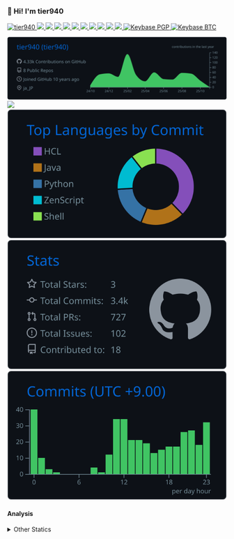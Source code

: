 ### 👋 Hi! I'm tier940

<p align="left"> 
  <a href="https://github.com/tier940/tier940/">
    <img src="https://komarev.com/ghpvc/?username=tier940" alt="tier940" />
  </a>
  <a href="http://twitter.com/tier940">
    <img height="20" src="https://img.shields.io/twitter/follow/tier940?label=Twitter&logo=twitter&style=flat" />
  </a>
  <a href="https://github.com/tier940">
    <img height="20" src="https://img.shields.io/github/followers/tier940?label=follow&logo=github&style=flat" />
  </a>
  <a href="https://www.reddit.com/user/tier940">
    <img height="20" src="https://img.shields.io/reddit/user-karma/combined/tier940?label=Reddit&logo=reddit&style=flat" />
  </a>
  <a href="https://stackoverflow.com/users/17317833/tier940">
    <img height="20" src="https://img.shields.io/stackexchange/stackoverflow/r/17317833?label=StackOverflow&logo=stack-overflow&style=flat" />
  </a>
  <a href="https://zenn.dev/tier940">
    <img height="20" src="https://zenn.badge.nikaera.com/s/tier940/likes" />
  </a>
  <a href="https://zenn.dev/tier940">
    <img height="20" src="https://zenn.badge.nikaera.com/s/tier940/followers" />
  </a>
  <a href="https://zenn.dev/tier940">
    <img height="20" src="https://zenn.badge.nikaera.com/s/tier940/articles" />
  </a>
  <a href="http://qiita.com/tier940">
    <img height="20" src="https://qiita-badge.apiapi.app/s/tier940/posts.svg" />
  </a>
  <a href="http://qiita.com/tier940">
    <img height="20" src="https://qiita-badge.apiapi.app/s/tier940/contributions.svg" />
  </a>
  <a href="https://github.com/tier940/tier940/">
    <img height="20" src="https://github.com/tier940/tier940/actions/workflows/main.yml/badge.svg" />
  </a>
  <a href="https://keybase.io/tier940">
    <img alt="Keybase PGP" src="https://img.shields.io/keybase/pgp/tier940">
  </a>
  <a href="https://keybase.io/tier940">
    <img alt="Keybase BTC" src="https://img.shields.io/keybase/btc/tier940">
  </a>
</p>

[![](https://raw.githubusercontent.com/tier940/tier940/main/profile-summary-card-output/github_dark/0-profile-details.svg)](https://github.com/vn7n24fzkq/github-profile-summary-cards)
[![](https://raw.githubusercontent.com/tier940/tier940/main/profile-summary-card-output/github_dark/1-repos-per-language.svg)](https://github.com/vn7n24fzkq/github-profile-summary-cards) [![](https://raw.githubusercontent.com/tier940/tier940/main/profile-summary-card-output/github_dark/2-most-commit-language.svg)](https://github.com/vn7n24fzkq/github-profile-summary-cards)
[![](https://raw.githubusercontent.com/tier940/tier940/main/profile-summary-card-output/github_dark/3-stats.svg)](https://github.com/vn7n24fzkq/github-profile-summary-cards) [![](https://raw.githubusercontent.com/tier940/tier940/main/profile-summary-card-output/github_dark/4-productive-time.svg)](https://github.com/vn7n24fzkq/github-profile-summary-cards)


#### Analysis
<!-- <img height="150" src="https://github.com/tier940/tier940/blob/master/images/stat.svg" alt="Alternative Text"/> -->

<details>
  <summary>Other Statics</summary>
  <!--START_SECTION:waka-->
![Code Time](http://img.shields.io/badge/Code%20Time-4%2C184%20hrs%203%20mins-blue)

**🐱 My GitHub Data** 

> 📦 32.8 kB Used in GitHub's Storage 
 > 
> 💼 Opted to Hire
 > 
> 📜 8 Public Repositories 
 > 
> 🔑 4 Private Repositories 
 > 
**I'm an Early 🐤** 

```text
🌞 Morning                155 commits         ██████░░░░░░░░░░░░░░░░░░░   22.79 % 
🌆 Daytime                284 commits         ██████████░░░░░░░░░░░░░░░   41.76 % 
🌃 Evening                188 commits         ███████░░░░░░░░░░░░░░░░░░   27.65 % 
🌙 Night                  53 commits          ██░░░░░░░░░░░░░░░░░░░░░░░   07.79 % 
```
📅 **I'm Most Productive on Friday** 

```text
Monday                   53 commits          ██░░░░░░░░░░░░░░░░░░░░░░░   07.79 % 
Tuesday                  83 commits          ███░░░░░░░░░░░░░░░░░░░░░░   12.21 % 
Wednesday                97 commits          ████░░░░░░░░░░░░░░░░░░░░░   14.26 % 
Thursday                 37 commits          █░░░░░░░░░░░░░░░░░░░░░░░░   05.44 % 
Friday                   197 commits         ███████░░░░░░░░░░░░░░░░░░   28.97 % 
Saturday                 66 commits          ██░░░░░░░░░░░░░░░░░░░░░░░   09.71 % 
Sunday                   147 commits         █████░░░░░░░░░░░░░░░░░░░░   21.62 % 
```


📊 **This Week I Spent My Time On** 

```text
🕑︎ Time Zone: Asia/Tokyo

💬 Programming Languages: 
Other                    29 hrs 54 mins      ████████████████████░░░░░   78.77 % 
Java                     7 hrs 20 mins       █████░░░░░░░░░░░░░░░░░░░░   19.35 % 
Markdown                 11 mins             ░░░░░░░░░░░░░░░░░░░░░░░░░   00.52 % 
Properties               11 mins             ░░░░░░░░░░░░░░░░░░░░░░░░░   00.49 % 
Java Properties          5 mins              ░░░░░░░░░░░░░░░░░░░░░░░░░   00.26 % 

🔥 Editors: 
Edge                     27 hrs 8 mins       ██████████████████░░░░░░░   71.51 % 
IntelliJ IDEA            7 hrs 49 mins       █████░░░░░░░░░░░░░░░░░░░░   20.60 % 
Chrome                   2 hrs 45 mins       ██░░░░░░░░░░░░░░░░░░░░░░░   07.26 % 
VS Code                  14 mins             ░░░░░░░░░░░░░░░░░░░░░░░░░   00.63 % 

💻 Operating System: 
Windows                  22 hrs 35 mins      ███████████████░░░░░░░░░░   59.51 % 
Linux                    12 hrs 36 mins      ████████░░░░░░░░░░░░░░░░░   33.23 % 
Unknown OS               2 hrs 45 mins       ██░░░░░░░░░░░░░░░░░░░░░░░   07.26 % 
```

**I Mostly Code in Java** 

```text
Java                     14 repos            ████████████░░░░░░░░░░░░░   50.00 % 
ZenScript                2 repos             ██░░░░░░░░░░░░░░░░░░░░░░░   07.14 % 
Python                   1 repo              █░░░░░░░░░░░░░░░░░░░░░░░░   03.57 % 
HTML                     1 repo              █░░░░░░░░░░░░░░░░░░░░░░░░   03.57 % 
Dockerfile               1 repo              █░░░░░░░░░░░░░░░░░░░░░░░░   03.57 % 
```



**Timeline**

![Lines of Code chart](https://raw.githubusercontent.com/tier940/tier940/main/assets/bar_graph.png)


 Last Updated on 24/07/2024 01:00:45 UTC
<!--END_SECTION:waka-->
</details>
